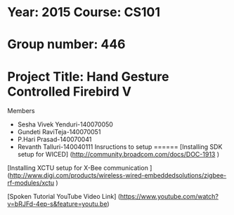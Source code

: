 Year: 2015 Course: CS101
======
Group number: 446
======
Project Title: Hand Gesture Controlled Firebird V
======
Members 
 * Sesha Vivek Yenduri-140070050
 * Gundeti RaviTeja-140070051
 * P.Hari Prasad-140070041
 * Revanth Talluri-140040111
 Insructions to setup 
======
[Installing SDK setup for WICED] (http://community.broadcom.com/docs/DOC-1913 )

[Installing  XCTU setup for X-Bee communication ] (http://www.digi.com/products/wireless-wired-embeddedsolutions/zigbee-rf-modules/xctu )

[Spoken Tutorial YouTube Video Link] (https://www.youtube.com/watch?v=bRJFd-4ep-s&feature=youtu.be)
   
